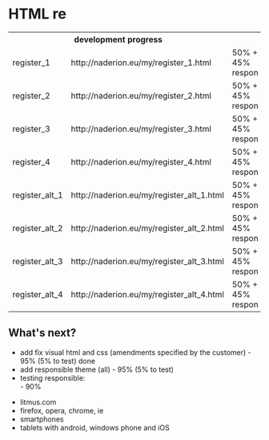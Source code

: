 HTML re
================================

<table>
  <tr>
    <th colspan="2">development progress</th>
  </tr>
  <tr>
    <td>register_1</td><td>http://naderion.eu/my/register_1.html</td><td>50% + 45% respon</td>
  </tr>
  <tr>
    <td>register_2</td><td>http://naderion.eu/my/register_2.html</td><td>50% + 45% respon</td>
  </tr>
  <tr>
    <td>register_3</td><td>http://naderion.eu/my/register_3.html</td><td>50% + 45% respon</td>
  </tr>
  <tr>
    <td>register_4</td><td>http://naderion.eu/my/register_4.html</td><td>50% + 45% respon</td>
  </tr>
  <tr>
    <td>register_alt_1</td><td>http://naderion.eu/my/register_alt_1.html</td><td>50% + 45% respon</td>
  </tr>
  <tr>
    <td>register_alt_2</td><td>http://naderion.eu/my/register_alt_2.html</td><td>50% + 45% respon</td>
  </tr>
  <tr>
    <td>register_alt_3</td><td>http://naderion.eu/my/register_alt_3.html</td><td>50% + 45% respon</td>
  </tr>
<tr>
    <td>register_alt_4</td><td>http://naderion.eu/my/register_alt_4.html</td><td>50% + 45% respon</td>
  </tr>
</table>

What's next?
-------------------------
- add fix visual html and css (amendments specified by the customer) - 95% (5% to test) done
- add responsible theme (all) - 95% (5% to test)
- testing responsible:<br> - 90%
 * litmus.com
 * firefox, opera, chrome, ie
 * smartphones
 * tablets with android, windows phone and iOS